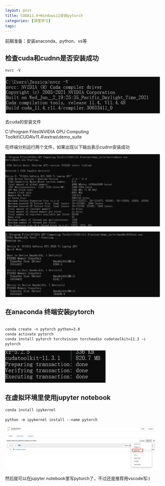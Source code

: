 ```yaml
---
layout: post
title: CUDA11.4+Windows11安装pytorch
categories: [深度学习]
tags: 
---
```


前期准备：安装anaconda、python、vs等

## 检查cuda和cudnn是否安装成功

```
nvcc -V
```

![image-20220723172153832](/assets/img/image-20220723172153832.png)

去cuda的安装文件

C:\Program Files\NVIDIA GPU Computing Toolkit\CUDA\v11.4\extras\demo_suite

在终端分别运行两个文件，如果出现以下输出表示cudnn安装成功

![image-20220723172456032](/assets/img/image-20220723172456032.png)

![image-20220723172516898](/assets/img/image-20220723172516898.png)

## 在anaconda 终端安装pytorch

```

conda create -n pytorch python=3.8
conda activate pytorch
conda install pytorch torchvision torchaudio cudatoolkit=11.3 -c pytorch

```

![image-20220723174936054](/assets/img/image-20220723174936054.png)

## 在虚拟环境里使用jupyter notebook

```
conda install ipykernel

python -m ipykernel install --name pytorch
```

![image-20220723175755106](/assets/img/image-20220723175755106.png)

然后就可以在jupyter notebook里写pytorch了，不过还是推荐用vscode写:)